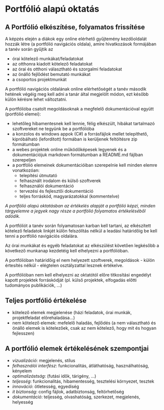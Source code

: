 # Portfólió alapú oktatás

## A Portfólió elkészítése, folyamatos frissítése

A képzés elején a diákok egy online elérhető gyűjtemény kezdőoldalát hozzák létre (a portfólió navigációs oldala),
amire hivatkozások formájában a tanév során gyűjtik az

- órai kötelező munkákat/feladatokat
- az otthonra kiadott kötelező feladatokat
- az órai és otthoni választható és szorgalmi feladatokat
- az önálló fejlődést bemutató munkákat
- a csoportos projektmunkát

A portfólió navigációs oldalának online elérhetőségét a tanév második hetének végéig meg kell adni a tanár által megjelölt módon, ezt később külön kérésre lehet változtatni.

A portfólióba csatolt megoldásoknak a megfelelő dokumentációval együtt (portfólió elemei):

- lehetőleg hibamentesnek kell lennie, félig elkészült, hibákat tartalmazó szoftvereket ne tegyünk be a portfólióba
- a konzolos és windows appok (C#) a forrásfájlok mellet telepíthető, kipróbálható (lefordított) formában is kerüljenek feltöltésre zip formátumban
- a webes projektek online működőképesek legyenek és a dokumentációjuk markdown formátumban a README.md fájlban szerepeljen
- a portfólió elemeinek dokumentációiban szerepelnie kell minden elemre vonatkozóan:
    - telepítési útmutató
    - felhasznált irodalom és külső szoftverek
    - felhasználói dokumentáció
    - tervezési és fejlesztői dokumentáció
    - teljes forráskód, magyarázatokkal (kommentelve)

*A portfólió alapú oktatásban az értékelés alapját a portfólió képzi, minden tárgyelemre a jegyek nagy része a portfólió folyamatos értékeléséből adódik.*

A portfóliót a tanév során folyamatosan karban kell tartani, az elkészített kötelező feladatok linkjét külön felszólítás nélkül a leadási határidőig be kell tenni a portfólió navigációs oldalára.

Az órai munkákat és egyéb feladatokat az elkészülést követően legkésőbb a következő munkanap kezdetéig kell elhelyezni a portfólióban.

A portfólióban határidőig el nem helyezett szoftverek, megoldások - külön értesítés nélkül - elégtelen osztályzattal lesznek értékelve.

A portfólióban nem kell elhelyezni az oktatótól előre titkosítási engedélyt kapott projektek forráskódját (pl. külső projektek, elfogadás előtti tudományos publikációk, ...)

## Teljes portfólió értékelése

- kötelező elemek megjelenése (házi feladatok, órai munkák, projektfeladat előrehaladása...)
- nem kötelező elemek: mefelelő haladás, fejlődés (a nem választható és önálló elemek is kötelezőek, csak az nem kötelező, hogy mit és hogyan fejlesszen)

## A portfólió elemek értékelésének szempontjai

- *vizualizáció*: megjelenés, stílus
- *felhasználói interfész*: funkcionalitás, átláthatóság, használhatóság, kényelem
- *optimalizástság*: (futási idők, tárigény, ...)
- *teljesség*: funkcionalitás, hibamentesség, tesztelési környezet, tesztek
- *innováció*: ötletesség, egyediség
- *it biztonság*: config fájlok, adatbiztonság, feltörhetőség
- *dokumentáció*: teljesség, olvashatóság, szerkezet, megjelenés, helyesség
